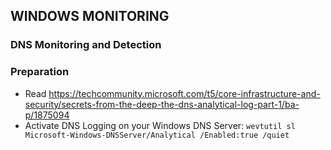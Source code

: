 ## WINDOWS MONITORING
### DNS Monitoring and Detection

### Preparation
- Read https://techcommunity.microsoft.com/t5/core-infrastructure-and-security/secrets-from-the-deep-the-dns-analytical-log-part-1/ba-p/1875094
- Activate DNS Logging on your Windows DNS Server: `wevtutil sl Microsoft-Windows-DNSServer/Analytical /Enabled:true /quiet`